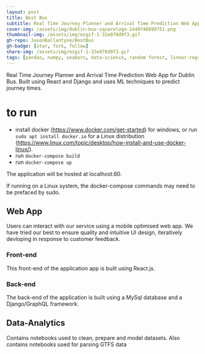```yaml
---
layout: post
title: Best Bus
subtitle: Real Time Journey Planner and Arrival Time Prediction Web App
cover-img: /assets/img/dublin-bus-squarelogo-1440748899751.png
thumbnail-img: /assets/img/ezgif-1-32e078d9f3.gif
gh-repo: JasonBallantyne/BestBus
gh-badge: [star, fork, follow]
share-img: /assets/img/ezgif-1-32e078d9f3.gif
tags: [pandas, numpy, seaborn, data-science, random forest, linear-regression, logistic-regression, knn, decision-tree]
---
```


Real Time Journey Planner and Arrival Time Prediction Web App for Dublin Bus. 
Built using React and Django and uses ML techniques to predict journey times.


# to run
- install docker (https://www.docker.com/get-started) for windows, or run `sudo apt install docker.io` for a Linux distribution (https://www.linux.com/topic/desktop/how-install-and-use-docker-linux/).
- run `docker-compose build`
- run `docker-compose up`

The application will be hosted at localhost:80.

If running on a Linux system, the docker-compose commands may need to be prefaced by sudo. 

## Web App
Users can interact with our service using a mobile optimised web app. We have tried our best to ensure quality and intuitive UI design, iteratively devloping in response to customer feedback.

### Front-end
This front-end of the application app is built using React.js.

### Back-end
The back-end of the application is built using a MySql database and a Django/GraphQL framework.

## Data-Analytics
Contains notebooks used to clean, prepare and model datasets. Also contains notebooks used for parsing GTFS data
